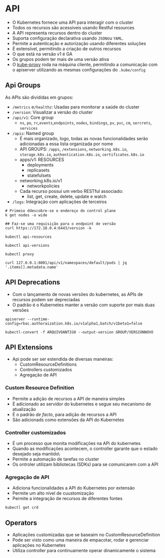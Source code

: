 # API

- O Kubernetes fornece uma API para interagir com o cluster
- Todos os recursos são acessíveis usando Restful resources
- A API representa recursos dentro do cluster
- Suporta configuração declarativa usando `JSON`ou `YAML`.
- Permite a autenticação e autorização usando diferentes soluções
- É extensível, permitindo a criação de outros recursos
- O que está na versão v1 é GA
- Os grupos podem ter mais de uma versão ativa
- O [kube-proxy](nodes-components/kube-proxy.md) roda na máquina cliente, permitindo a comunicação com o apiserver utilizando as mesmas configurações do `.kube/config`

## Api Groups

As APIs são divididas em grupos:

- `/metrics` e`/healthz`: Usadas para monitorar a saúde do cluster
- `/version`: Visualizar a versão do cluster
- `/api/v1`: Core group
  - `ns`, `po`, `rc`,`events`,`endpoints`, `nodes`, `bindings`, `pv`, `pvc`, `cm`, `sercrets`, `services`
- `/apis`: Named group
  - É mais organizado, logo, todas as novas funcionalidades serão adicionadas a essa lista organizada por nome
  - API GROUPS: `/apps`, `/extensions`, `networking.k8s.io`, `storage.k8s.io`, `authentication.k8s.io`, `certificates.k8s.io`
  - apps/v1: RESOURCES
    - deployments
    - replicasets
    - statefulsets
  - networking.k8s.io/v1
    - networkpolicies
  - Cada recurso possui um verbo RESTful associado:
    - list, get, create, delete, update e watch
- `/logs`: Integração com aplicações de terceiros

```shell title:"Recupera a versão usando uma requisição HTTP"
# Primeio ddescobre-se o endereço do control plane
k get nodes -o wide

## Faz-se uma requisição para o endpoint de versão
curl https://172.18.0.4:6443/version -k
```

```shell title:"Recupera a lista de recursos disponíveis para criação no cluster"
kubectl api-resources
```

```shell title:"Retorna todas as versões dos recursos intalados"
kubectl api-versions
```

```shell title:"Acessar o endpoint do kubeapiserver com as configurações de kubeconfig"
kubectl proxy
```

```shell
curl 127.0.0.1:8001/api/v1/namespaces/default/pods | jq '.items[].metadata.name'
```

## API Deprecations

- Com o lançamento de novas versões do kubernetes, as APIs de recursos podem ser depreciadas
- O padrão é o Kubernetes manter a versão com suporte por mais duas versões

```shell title:"Habilita a uma versão/Desabilita uma versão"
apiserver --runtime-config=rbac.authoraization.k8s.io/v1alpha1,batch/v1beta1=false
```

```shell
kubectl-convert -f ARQUIVOANTIGO --output-version GROUP/VERSIONNOVO
```

## API Extensions

- Api pode ser ser estendida de diversas maneiras:
  - CustomResourceDefinitions
  - Controllers customizados
  - Agregação de API

### Custom Resource Definition

- Permite a adição de recursos a API de maneira simples
- É adicionado ao servidor do kubernetes e segue seu mecanismo de atualização
- É o padrão _de facto_, para adição de recursos a API
- São adicionads como extensões da API do Kubernetes

### Controller customizados

- É um processo que monita modificações na APi do kubernetes
- Quando as modificações acontecem, o controller garante que o estado desejado seja mantido\
- Permite a automação de tarefas no cluster
- Os ontroler utilizam bibliotecas (SDKs) para se comunicarem com a API

### Agregação de API

- Adiciona funcionalidades a API do Kubernetes por extensão
- Permite um alto nível de cuustomização
- Permite a integração de recursos de diferentes fontes

```shell
kubectl get crd
```

## Operators

- Aplicações customizadas que se baseaim no CustomResourceDefinition
- Pode ser visto como uma maneira de empacotar, rodar e gerenciar aplicações no Kubernetes
- Utiliza controller para continuamente operar dinamicamente o sistema
